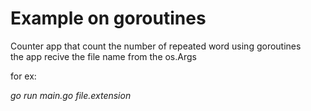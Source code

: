 <h1>Example on goroutines</h1>
<p>Counter app that count the number of repeated word using goroutines<br>the app recive the file name from the os.Args </p>
<p>for ex:</p>
<p style="font-style: italic;">       go run main.go file.extension</p>
